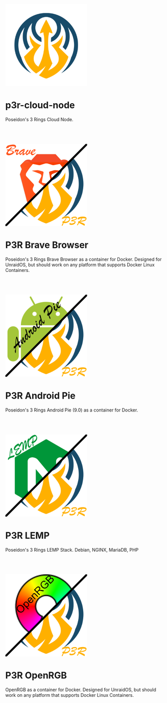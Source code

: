 ![logo](https://raw.githubusercontent.com/P3R-CO/unraid/master/P3R_256px.png)
# p3r-cloud-node
Poseidon's 3 Rings Cloud Node.
\
\
\
\
\
![logo](https://raw.githubusercontent.com/P3R-CO/unraid/master/Brave-P3R-256px.png)
# P3R Brave Browser
Poseidon's 3 Rings Brave Browser as a container for Docker. Designed for UnraidOS, but should work on any platform that supports Docker Linux Containers.
\
\
\
\
\
![logo](https://raw.githubusercontent.com/P3R-CO/unraid/master/Android-P3R-256px.png)
# P3R Android Pie
Poseidon's 3 Rings Android Pie (9.0) as a container for Docker.
\
\
\
\
\
![logo](https://raw.githubusercontent.com/P3R-CO/unraid/master/LEMP-P3R-256px.png)
# P3R LEMP
Poseidon's 3 Rings LEMP Stack. Debian, NGINX, MariaDB, PHP
\
\
\
\
\
![logo](https://raw.githubusercontent.com/P3R-CO/unraid/master/OpenRGB-P3R-256px.png)
# P3R OpenRGB
OpenRGB as a container for Docker.  Designed for UnraidOS, but should work on any platform that supports Docker Linux Containers.
